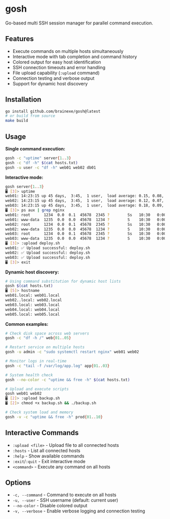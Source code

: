 # gosh

Go-based multi SSH session manager for parallel command execution.

## Features

- Execute commands on multiple hosts simultaneously
- Interactive mode with tab completion and command history
- Colored output for easy host identification
- SSH connection timeouts and error handling
- File upload capability (`:upload` command)
- Connection testing and verbose output
- Support for dynamic host discovery

## Installation

```sh
go install github.com/brainexe/gosh@latest
# or build from source
make build
```

## Usage

**Single command execution:**
```bash
gosh -c "uptime" server{1..3}
gosh -c "df -h" $(cat hosts.txt)
gosh -u user -c "df -h" web01 web02 db01
```

**Interactive mode:**
```bash
gosh server{1..3}
🖥️ [3]> uptime
web01: 14:23:15 up 45 days,  3:45,  1 user,  load average: 0.15, 0.08, 0.06
web02: 14:23:15 up 45 days,  3:45,  1 user,  load average: 0.12, 0.07, 0.05
web03: 14:23:15 up 45 days,  3:45,  1 user,  load average: 0.18, 0.09, 0.07
🖥️ [3]> ps aux | grep nginx
web01: root      1234  0.0  0.1  45678  2345 ?        Ss   10:30   0:00 nginx: master process /usr/sbin/nginx
web01: www-data  1235  0.0  0.0  45678  1234 ?        S    10:30   0:00 nginx: worker process
web02: root      1234  0.0  0.1  45678  2345 ?        Ss   10:30   0:00 nginx: master process /usr/sbin/nginx
web02: www-data  1235  0.0  0.0  45678  1234 ?        S    10:30   0:00 nginx: worker process
web03: root      1234  0.0  0.1  45678  2345 ?        Ss   10:30   0:00 nginx: master process /usr/sbin/nginx
web03: www-data  1235  0.0  0.0  45678  1234 ?        S    10:30   0:00 nginx: worker process
🖥️ [3]> :upload deploy.sh
web01: ✅ Upload successful: deploy.sh
web02: ✅ Upload successful: deploy.sh
web03: ✅ Upload successful: deploy.sh
🖥️ [3]> exit
```

**Dynamic host discovery:**
```bash
# Using command substitution for dynamic host lists
gosh $(cat hosts.txt)
🖥️ [5]> hostname
web01.local: web01.local
web02..local: web02.local
web03.local: web03.local
web04.local: web04.local
web05.local: web05.local
```

**Common examples:**
```bash
# Check disk space across web servers
gosh -c "df -h /" web{01..05}

# Restart service on multiple hosts
gosh -u admin -c "sudo systemctl restart nginx" web01 web02

# Monitor logs in real-time
gosh -c "tail -f /var/log/app.log" app{01..03}

# System health check
gosh --no-color -c "uptime && free -h" $(cat hosts.txt)

# Upload and execute scripts
gosh web01 web02
🖥️ [2]> :upload backup.sh
🖥️ [2]> chmod +x backup.sh && ./backup.sh

# Check system load and memory
gosh -v -c "uptime && free -h" prod{01..10}
```

## Interactive Commands

- `:upload <file>` - Upload file to all connected hosts
- `:hosts` - List all connected hosts
- `:help` - Show available commands
- `:exit`/`:quit` - Exit interactive mode
- `<command>` - Execute any command on all hosts

## Options

- `-c, --command` - Command to execute on all hosts
- `-u, --user` - SSH username (default: current user)
- `--no-color` - Disable colored output
- `-v, --verbose` - Enable verbose logging and connection testing
